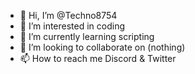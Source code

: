 - 👋 Hi, I’m @Techno8754
- 👀 I’m interested in coding
- 🌱 I’m currently learning scripting
- 💞️ I’m looking to collaborate on (nothing)
- 📫 How to reach me Discord & Twitter

<!---
Techno8754/Techno8754 is a ✨ special ✨ repository because its `README.md` (this file) appears on your GitHub profile.
You can click the Preview link to take a look at your changes.
--->
